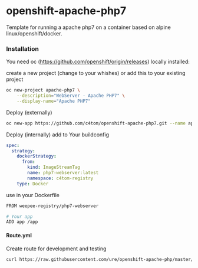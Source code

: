 # openshift-apache-php7

Template for running a apache php7 on a container based on alpine linux/openshift/docker.

### Installation

You need oc (https://github.com/openshift/origin/releases) locally installed:

create a new project (change to your whishes) or add this to your existing project

```sh
oc new-project apache-php7 \
    --description="WebServer - Apache PHP7" \
    --display-name="Apache PHP7"
```

Deploy (externally)

```sh
oc new-app https://github.com/c4tom/openshift-apache-php7.git --name apache-php7
```

Deploy (internally)
add to Your buildconfig
```yaml
spec:
  strategy:
    dockerStrategy:
      from:
        kind: ImageStreamTag
        name: php7-webserver:latest
        namespace: c4tom-registry
    type: Docker
```

use in your Dockerfile
```sh
FROM weepee-registry/php7-webserver

# Your app
ADD app /app
```

#### Route.yml

Create route for development and testing

```sh
curl https://raw.githubusercontent.com/ure/openshift-apache-php/master/Route.yaml | oc create -f -
```
